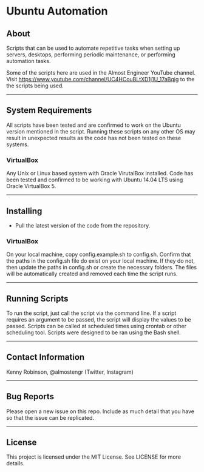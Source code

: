 # Ubuntu Automation

## About 
Scripts that can be used to automate repetitive tasks when setting up servers, 
desktops, performing periodic maintenance, or performing automation tasks. 

Some of the scripts here are used in the Almost Engineer YouTube channel. Visit 
https://www.youtube.com/channel/UC4HCouBLtXD1j1U_17aBqig to the the scripts 
being used.

----

## System Requirements
All scripts have been tested and are confirmed to work on the Ubuntu version
mentioned in the script. Running these scripts on any other OS may result in unexpected
results as the code has not been tested on these systems.

### VirtualBox
Any Unix or Linux based system with Oracle VirutalBox installed. Code has been 
tested and confirmed to be working with Ubuntu 14.04 LTS using Oracle 
VirtualBox 5.

----

## Installing
- Pull the latest version of the code from the repository. 

### VirtualBox
On your local machine, copy config.example.sh to config.sh. Confirm that the 
paths in the config.sh file do exist on your local machine. If they do not, 
then update the paths in config.sh or create the necessary folders. The files 
will be automatically created and removed each time the script runs.

---- 

## Running Scripts
To run the script, just call the script via the command line. If a script requires
an argument to be passed, the script will display the values to be passed. Scripts 
can be called at scheduled times using crontab or other scheduling tool. Scripts 
were designed to be ran using the Bash shell.

----

## Contact Information 
Kenny Robinson, @almostengr (Twitter, Instagram)

----

## Bug Reports
Please open a new issue on this repo. Include as much detail that you have so 
that the issue can be replicated.

---- 

## License
This project is licensed under the MIT License. See LICENSE for more details.

